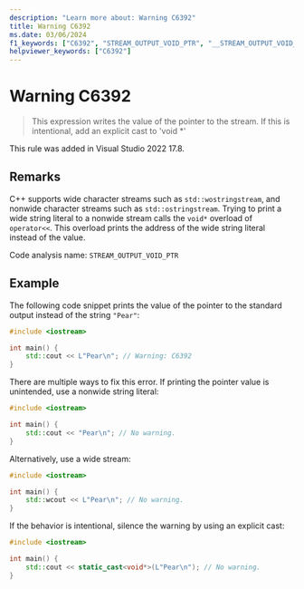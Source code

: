```yaml
---
description: "Learn more about: Warning C6392"
title: Warning C6392
ms.date: 03/06/2024
f1_keywords: ["C6392", "STREAM_OUTPUT_VOID_PTR", "__STREAM_OUTPUT_VOID_PTR"]
helpviewer_keywords: ["C6392"]
---
```

# Warning C6392

> This expression writes the value of the pointer to the stream. If this is intentional, add an explicit cast to 'void *'

This rule was added in Visual Studio 2022 17.8.

## Remarks

C++ supports wide character streams such as `std::wostringstream`, and nonwide character streams such as `std::ostringstream`. Trying to print a wide string literal to a nonwide stream calls the `void*` overload of `operator<<`. This overload prints the address of the wide string literal instead of the value.

Code analysis name: `STREAM_OUTPUT_VOID_PTR`

## Example

The following code snippet prints the value of the pointer to the standard output instead of the string `"Pear"`:

```cpp
#include <iostream>

int main() {
    std::cout << L"Pear\n"; // Warning: C6392
}
```

There are multiple ways to fix this error. If printing the pointer value is unintended, use a nonwide string literal:

```cpp
#include <iostream>

int main() {
    std::cout << "Pear\n"; // No warning.
}
```

Alternatively, use a wide stream:

```cpp
#include <iostream>

int main() {
    std::wcout << L"Pear\n"; // No warning.
}
```

If the behavior is intentional, silence the warning by using an explicit cast:

```cpp
#include <iostream>

int main() {
    std::cout << static_cast<void*>(L"Pear\n"); // No warning.
}
```
